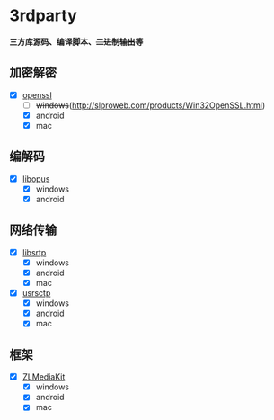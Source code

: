# 3rdparty

**三方库源码、编译脚本、~~二进制输出~~等**

## 加密解密

- [x] [openssl](./openssl)
  - [ ] ~~windows~~(http://slproweb.com/products/Win32OpenSSL.html)
  - [x] android
  - [x] mac

## 编解码

- [x] [libopus](./libopus)
  - [x] windows
  - [x] android

## 网络传输

- [x] [libsrtp](./libsrtp)
  - [x] windows
  - [x] android
  - [x] mac
- [x] [usrsctp](./usrsctp)
  - [x] windows
  - [x] android
  - [x] mac 

## 框架

- [x] [ZLMediaKit](./ZLMediaKit)
  - [x] windows
  - [x] android
  - [x] mac
